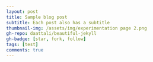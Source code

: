 ```yaml
---
layout: post
title: Sample blog post
subtitle: Each post also has a subtitle
thumbnail-img: /assets/img/experimentation page 2.png
gh-repo: daattali/beautiful-jekyll
gh-badge: [star, fork, follow]
tags: [test]
comments: true
---
```

